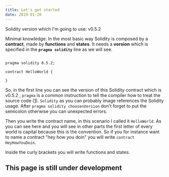 ```yaml
---
title: Let's get started 
date: 2019-01-20
---
```


Solidity version which I'm going to use: v0.5.2

Minimal knowledge: In the most basic way Solidity is composed by a **contract**, made by **functions** and **states**. It needs a **version** which is specified in the **` pragma solidity `** line
as we will see. 

```solidity{numberLines: true}

pragma solidity 0.5.2;

contract HelloWorld {
    
}

```

So, in the first line you can see the version of this Solidity contract which is v0.5.2 , `pragma` is a common instruction to tell the compiler how to treat the source code ([1](https://en.wikipedia.org/wiki/Pragma_once "Pragma wikipedia page")).
`Solidity` as you can probably image references the Solidity usage. After `pragma solidity choosenVersion` don't forget to put the semicolon otherwise you can unexpected errors.

Then you write the contract name, in this scenario I called it `HelloWorld`. As you can see here and you will see in other parts the first letter of every world is capital because this is the convention.
So if you for instance want to name a contract "hey how you doin" you will write `contract HeyHowYouDoin`.

Inside the curly brackets you will write functions and states.


This page is still under development
---
